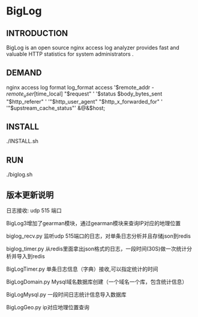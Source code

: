 BigLog
======
INTRODUCTION
-------------
BigLog is an open source nginx access log analyzer provides fast and
valuable HTTP statistics for system administrators .

DEMAND
------
nginx access log format
log_format  access  '$remote_addr - $remote_user [$time_local] "$request" ' '$status $body_bytes_sent "$http_referer" '   '"$http_user_agent" "$http_x_forwarded_for" ' '"$upstream_cache_status"' &@&$host;

INSTALL
-------
./INSTALL.sh

RUN
------
./biglog.sh


版本更新说明
------------
日志接收:
udp 515 端口

BigLog3增加了gearman模块，通过gearman模块来查询IP对应的地理位置

biglog_recv.py 监听udp 515端口的日志，对单条日志分析并且存储json到redis

biglog_timer.py 从redis里面拿出json格式的日志，一段时间(30S)做一次统计分析并导入到redis

BigLogTimer.py 单条日志信息（字典）接收,可以指定统计的时间

BigLogDomain.py  Mysql域名数据库创建（一个域名一个库，包含统计信息）

BigLogMysql.py   一段时间日志统计信息导入数据库

BigLogGeo.py     ip对应地理位置查询


